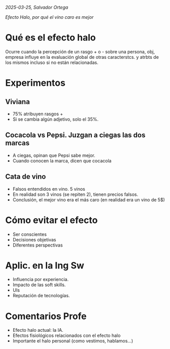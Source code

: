 *2025-03-25, Salvador Ortega*

*Efecto Halo, por qué el vino caro es mejor*

# Qué es el efecto halo
Ocurre cuando la percepción de un rasgo + o - sobre una persona, obj, empresa influye en la evaluación global de otras caracterstcs. y atrbts de los mismos incluso si no están relacionadas.

# Experimentos
## Viviana
- 75% atribuyen rasgos +
- Si se cambia algún adjetivo, solo el 35%.

## Cocacola vs Pepsi. Juzgan a ciegas las dos marcas
- A ciegas, opinan que Pepsi sabe mejor.
- Cuando conocen la marca, dicen que cocacola

## Cata de vino
- Falsos entendidos en vino. 5 vinos
- En realidad son 3 vinos (se repiten 2), tienen precios falsos.
- Conclusión, el mejor vino era el más caro (en realidad era un vino de 5$)

# Cómo evitar el efecto
- Ser conscientes
- Decisiones objetivas
- Diferentes perspectivas

# Aplic. en la Ing Sw
- Influencia por experiencia.
- Impacto de las soft skills.
- UIs
- Reputación de tecnologías.

# Comentarios Profe
- Efecto halo actual: la IA.
- Efectos fisiológicos relacionados con el efecto halo
- Importante el halo personal (como vestimos, hablamos...)
